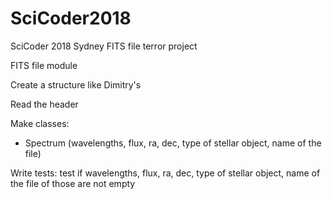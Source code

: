 # SciCoder2018
SciCoder 2018 Sydney FITS file terror project

FITS file module

Create a structure like Dimitry's

Read the header

Make classes:
* Spectrum (wavelengths, flux, ra, dec, type of stellar object, name of the file)

Write tests:
test if wavelengths, flux, ra, dec, type of stellar object, name of the file of those are not empty